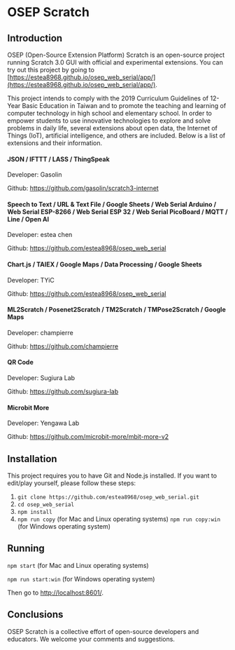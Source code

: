 # OSEP Scratch

## Introduction
OSEP (Open-Source Extension Platform) Scratch is an open-source project running Scratch 3.0 GUI with official and experimental extensions. You can try out this project by going to [https://estea8968.github.io/osep_web_serial/app/](https://estea8968.github.io/osep_web_serial/app/).

This project intends to comply with the 2019 Curriculum Guidelines of 12-Year Basic Education in Taiwan and to promote the teaching and learning of computer technology in high school and elementary school. In order to empower students to use innovative technologies to explore and solve problems in daily life, several extensions about open data, the Internet of Things (IoT), artificial intelligence, and others are included. Below is a list of extensions and their information. 

#### JSON / IFTTT / LASS / ThingSpeak
Developer: Gasolin

Github: https://github.com/gasolin/scratch3-internet

#### Speech to Text / URL & Text File / Google Sheets / Web Serial Arduino / Web Serial ESP-8266 / Web Serial ESP 32 / Web Serial PicoBoard / MQTT / Line / Open AI
Developer: estea chen

Github: https://github.com/estea8968/osep_web_serial

#### Chart.js / TAIEX / Google Maps / Data Processing / Google Sheets 
Developer: TYiC

Github: https://github.com/estea8968/osep_web_serial 

#### ML2Scratch / Posenet2Scratch / TM2Scratch / TMPose2Scratch / Google Maps 
Developer: champierre

Github: https://github.com/champierre

#### QR Code
Developer: Sugiura Lab

Github: https://github.com/sugiura-lab

#### Microbit More
Developer: Yengawa Lab

Github: https://github.com/microbit-more/mbit-more-v2

## Installation
This project requires you to have Git and Node.js installed. If you want to edit/play yourself, please follow these steps:

1. `git clone https://github.com/estea8968/osep_web_serial.git`
2. `cd osep_web_serial`
3. `npm install`
4. `npm run copy` (for Mac and Linux operating systems)
   `npm run copy:win` (for Windows operating system)

## Running
`npm start` (for Mac and Linux operating systems)

`npm run start:win` (for Windows operating system)

Then go to [http://localhost:8601/](http://localhost:8601/).

## Conclusions
OSEP Scratch is a collective effort of open-source developers and educators. We welcome your comments and suggestions.  

